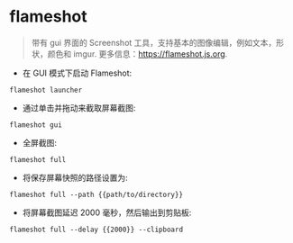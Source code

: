 # flameshot

> 带有 gui 界面的 Screenshot 工具，支持基本的图像编辑，例如文本，形状，颜色和 imgur.
> 更多信息：<https://flameshot.js.org>.

- 在 GUI 模式下启动 Flameshot:

`flameshot launcher`

- 通过单击并拖动来截取屏幕截图:

`flameshot gui`

- 全屏截图:

`flameshot full`

- 将保存屏幕快照的路径设置为:

`flameshot full --path {{path/to/directory}}`

- 将屏幕截图延迟 2000 毫秒，然后输出到剪贴板:

`flameshot full --delay {{2000}} --clipboard`

